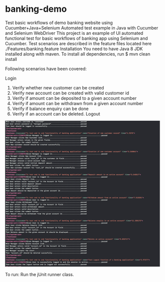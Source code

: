 # banking-demo 

Test basic workflows of demo banking website using Cucumber+Java+Selenium Automated test example in Java with Cucumber and Selenium WebDriver This project is an example of UI automated functional test for basic workflows of banking app using Selenium and Cucumber.
Test scenarios are described in the feature files located here ./Features/banking.feature
Installation You need to have Java 8 JDK installed along with maven. 
To install all dependencies, run
$ mvn clean install

Following scenarios have been covered: 

Login
1. Verify whether new customer can be created
2. Verify new account can be created with valid customer id
3. Verify if amount can be deposited to a given account number
4. Verify if amount can be withdrawn from a given account number
5. Verify if balance enquiry can be done
6. Verify if an account can be deleted.
Logout

![alt text](https://github.com/priyasomangali/banking-demo/blob/master/Screen%20Shot%202019-06-03%20at%2012.05.29%20AM.png)

To run:
Run the jUnit runner class.
